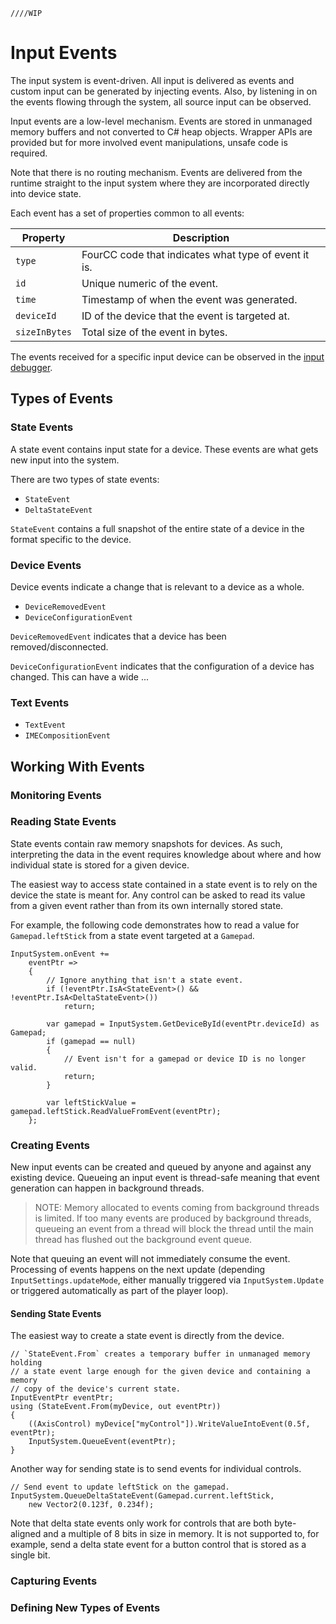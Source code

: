     ////WIP

# Input Events

The input system is event-driven. All input is delivered as events and custom input can be generated by injecting events. Also, by listening in on the events flowing through the system, all source input can be observed.

Input events are a low-level mechanism. Events are stored in unmanaged memory buffers and not converted to C# heap objects. Wrapper APIs are provided but for more involved event manipulations, unsafe code is required.

Note that there is no routing mechanism. Events are delivered from the runtime straight to the input system where they are incorporated directly into device state.

Each event has a set of properties common to all events:

|Property|Description|
|--------|-----------|
|`type`|FourCC code that indicates what type of event it is.|
|`id`|Unique numeric of the event.|
|`time`|Timestamp of when the event was generated.|
|`deviceId`|ID of the device that the event is targeted at.|
|`sizeInBytes`|Total size of the event in bytes.|

The events received for a specific input device can be observed in the [input debugger](Debugging.md).

## Types of Events

### State Events

A state event contains input state for a device. These events are what gets new input into the system.

There are two types of state events:

* `StateEvent`
* `DeltaStateEvent`

`StateEvent` contains a full snapshot of the entire state of a device in the format specific to the device.

### Device Events

Device events indicate a change that is relevant to a device as a whole.

* `DeviceRemovedEvent`
* `DeviceConfigurationEvent`

`DeviceRemovedEvent` indicates that a device has been removed/disconnected.

`DeviceConfigurationEvent` indicates that the configuration of a device has changed. This can have a wide ...

### Text Events

* `TextEvent`
* `IMECompositionEvent`

## Working With Events

### Monitoring Events

### Reading State Events

State events contain raw memory snapshots for devices. As such, interpreting the data in the event requires knowledge about where and how individual state is stored for a given device.

The easiest way to access state contained in a state event is to rely on the device the state is meant for. Any control can be asked to read its value from a given event rather than from its own internally stored state.

For example, the following code demonstrates how to read a value for `Gamepad.leftStick` from a state event targeted at a `Gamepad`.

```
InputSystem.onEvent +=
    eventPtr =>
    {
        // Ignore anything that isn't a state event.
        if (!eventPtr.IsA<StateEvent>() && !eventPtr.IsA<DeltaStateEvent>())
            return;

        var gamepad = InputSystem.GetDeviceById(eventPtr.deviceId) as Gamepad;
        if (gamepad == null)
        {
            // Event isn't for a gamepad or device ID is no longer valid.
            return;
        }

        var leftStickValue = gamepad.leftStick.ReadValueFromEvent(eventPtr);
    };
```

### Creating Events

New input events can be created and queued by anyone and against any existing device. Queueing an input event is thread-safe meaning that event generation can happen in background threads.

>NOTE: Memory allocated to events coming from background threads is limited. If too many events are produced by background threads, queueing an event from a thread will block the thread until the main thread has flushed out the background event queue.

Note that queuing an event will not immediately consume the event. Processing of events happens on the next update (depending `InputSettings.updateMode`, either manually triggered via `InputSystem.Update` or triggered automatically as part of the player loop).

#### Sending State Events

The easiest way to create a state event is directly from the device.

```
// `StateEvent.From` creates a temporary buffer in unmanaged memory holding
// a state event large enough for the given device and containing a memory
// copy of the device's current state.
InputEventPtr eventPtr;
using (StateEvent.From(myDevice, out eventPtr))
{
    ((AxisControl) myDevice["myControl"]).WriteValueIntoEvent(0.5f, eventPtr);
    InputSystem.QueueEvent(eventPtr);
}
```

Another way for sending state is to send events for individual controls.

```
// Send event to update leftStick on the gamepad.
InputSystem.QueueDeltaStateEvent(Gamepad.current.leftStick,
    new Vector2(0.123f, 0.234f);
```

Note that delta state events only work for controls that are both byte-aligned and a multiple of 8 bits in size in memory. It is not supported to, for example, send a delta state event for a button control that is stored as a single bit.

### Capturing Events

### Defining New Types of Events
